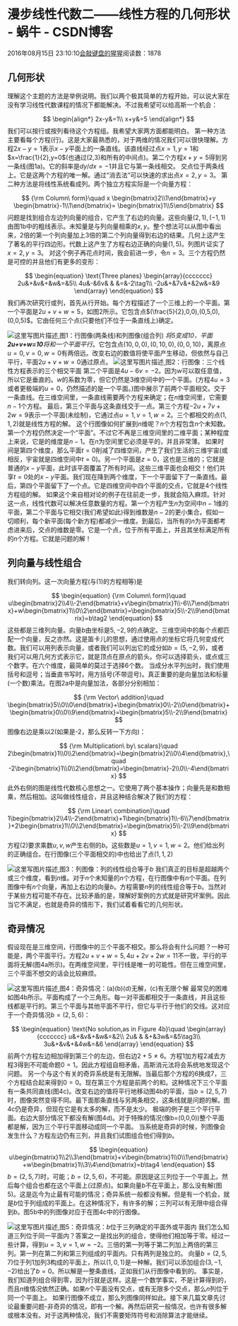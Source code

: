 
# 漫步线性代数二——线性方程的几何形状 - 蜗牛 - CSDN博客


2016年08月15日 23:10:10[会敲键盘的猩猩](https://me.csdn.net/u010182633)阅读数：1878


## 几何形状
理解这个主题的方法是举例说明。我们以两个极其简单的方程开始，可以说大家在没有学习线性代数课程的情况下都能解决。不过我希望可以给高斯一个机会：

$$
\begin{align*}
2x-y&=1\\
x+y&=5
\end{align*}
$$
我们可以按行或按列看待这个方程组。我希望大家两方面都能明白。
第一种方法主要看每个方程(行)。这是大家最熟悉的，对于两维的情况我们可以很快理解。方程$2x-y=1$表示$x-y$平面上的一条直线。该直线经过点$x=1,y=1$和$x=\frac{1}{2},y=0$(也通过(2,3)和所有的中间点)。第二个方程$x+y=5$得到另一条线(图1a)。它的斜率是$dy/dx=-1$并且它与第一条线相交。
交点位于两条线上。它是这两个方程的唯一解。通过“消去法”可以快速的求出点$x=2,y=3$。
第二种方法是将线性系统看成列。两个独立方程实际是一个向量方程：

$$
{\rm Column\ form}\quad x
\begin{bmatrix}2\\1\end{bmatrix}+y
\begin{bmatrix}-1\\1\end{bmatrix}=
\begin{bmatrix}1\\5\end{bmatrix}
$$
问题是找到组合左边列向量的组合，它产生了右边的向量。这些向量$(2,1),(-1,1)$由图1b中的粗线表示。未知量是与列向量相乘的$x,y$。整个想法可以从图中看出来，2倍的第一个列向量加上3倍的第二个列向量得到右边的结果。几何上这产生了著名的平行四边形。代数上这产生了方程右边正确的向量$(1,5)$。列图片证实了$x=2,y=3$。
对这个例子再花点时间，我会前进一步，令$n=3$。三个方程仍然是可控的并且他们有更多的变形：

$$
\begin{equation}
\text{Three planes}
\begin{array}{ccccccc}
2u&+&v&+&w&=&5\\
4u&-&6v& & &=&-2\tag1\\
-2u&+&7v&+&2w&=&9
\end{array}
\end{equation}
$$
我们再次研究行或列，首先从行开始。每个方程描述了一个三维上的一个平面。第一个平面是$2u+v+w=5$，如图2所示。它包含点$(\frac{5}{2},0,0),(0,5,0),(0,0,5)$。它由任何三个点(只要他们不位于一条直线上)确定。

![这里写图片描述](https://img-blog.csdn.net/20160815230421697)[ ](https://img-blog.csdn.net/20160815230421697)
图1：行图像(两条线)和列图像(组合列)
*将5变成10，平面**2u+v+w=10**将和一个平面平行*。它包含点$(10,0,0),(0,10,0),(0,0,10)$，离原点$u=0,v=0,w=0$有两倍远。改变右边的数值将使平面产生移动，但依然与自己平行，平面$2u+v+w=0$通过原点。
![这里写图片描述](https://img-blog.csdn.net/20160815230501959)[ ](https://img-blog.csdn.net/20160815230501959)
图2：行图像：三个线性方程表示的三个相交平面
第二个平面是$4u-6v=-2$。因为$w$可以取任意值，所以它是垂直的。$w$的系数为零，但它仍然是3维空间中的一个平面。(方程$4u=3$或者更极端的$u=0$，仍然描述的是一个平面。)图中展示了前两个平面相交。交于一条直线。在三维空间里，一条直线需要两个方程来确定；在$n$维空间里，它需要$n-1$个方程。
最后，第三个平面与这条直线交于一点。第三个方程$-2u+7v+2w=9$表示一个平面(未绘制)，它通过点$u=1,v=1,w=2$。三个都相交的点$(1,1,2)$就是线性方程的解。
这个行图像如何扩展到$n$维呢？$n$个方程包含$n$个未知数。第一个方程仍然决定一个“平面”。不过它不再是三维空间里的二维平面；某种程度上来说，它是的维度是$n-1$。在$n$为空间里它必须是平的，并且非常薄。
如果时间是第四个维度，那么平面$t=0$削减了四维空间，产生了我们生活的三维宇宙(或相反，宇宙就是四维空间中$t=0$)。另一个平面是$z=0$，这也是三维的；它就是普通的$x-y$平面，此时该平面覆盖了所有时间。这些三维平面也会相交！他们共享$t=0$处的$x-y$平面。我们现在降到两个维度，下一个平面留下了一条直线。最后，第四个平面留下了一个点。它是四维空间中四个平面的交点，它就是4个线性方程组的解。
如果这个来自相对论的例子在往前走一步，我就会陷入麻烦。针对这一点，线性代数可以解决任意数量的方程。第一个方程产生$n$为空间中$n-1$维的平面，第二个平面与它相交(我们希望如此)得到维数是$n-2$的更小集合。假如一切顺利，每个新平面(每个新方程)都减少一维度。到最后，当所有的$n$为平面都考虑进来后，交点的维数是零。它是一个点，位于所有平面上，并且其坐标满足所有的$n$个方程。它就是问题的解！
## 列向量与线性组合
我们转向列。这一次向量方程(与(1)的方程相等)是

$$
\begin{equation}
{\rm Column\ form}\quad u\begin{bmatrix}2\\4\\-2\end{bmatrix}+v\begin{bmatrix}1\\-6\\7\end{bmatrix}+w\begin{bmatrix}1\\0\\2\end{bmatrix}=\begin{bmatrix}5\\-2\\9\end{bmatrix}=b\tag2
\end{equation}
$$
这些都是三维列向量。向量$b$由坐标是$5,-2,9$的点确定。三维空间中的每个点都匹配一个向量，反之亦然。这是笛卡儿的思想，通过使用点的坐标它将几何变成代数。我们可以用列表示向量，或者我们可以列出它的成分如$b=(5,-2,9)$，或者我们可以用几何方式表示它，就是顶点在原点的箭头。你可以选择箭头，或点或三个数字。在六个维度，最简单的莫过于选择6个数。
当成分水平列出时，我们使用括号和逗号；当垂直书写时，用方括号(不带逗号)。真正重要的是向量加法和标量(一个数)乘法。在图2a中是向量加法，各部分分别相加：

$$
{\rm Vector\ addition}\quad \begin{bmatrix}5\\0\\0\end{bmatrix}+\begin{bmatrix}0\\-2\\0\end{bmatrix}+\begin{bmatrix}0\\0\\9\end{bmatrix}=\begin{bmatrix}5\\-2\\9\end{bmatrix}
$$
图像右边是乘以2(如果是-2，那么反转一下方向)：

$$
{\rm Multiplication\ by\ scalars}\quad 2\begin{bmatrix}1\\0\\2\end{bmatrix}=\begin{bmatrix}2\\0\\4\end{bmatrix},\quad -2\begin{bmatrix}1\\0\\2\end{bmatrix}=\begin{bmatrix}-2\\0\\-4\end{bmatrix}
$$
此外右侧的图是线性代数核心思想之一。它使用了两个基本操作；向量先是和数相乘，然后相加。这叫做线性组合，并且这种结合解决了我们的方程：

$$
{\rm Linear\ combination}\quad 1\begin{bmatrix}2\\4\\-2\end{bmatrix}+1\begin{bmatrix}1\\-6\\7\end{bmatrix}+2\begin{bmatrix}1\\0\\2\end{bmatrix}=\begin{bmatrix}5\\-2\\9\end{bmatrix}
$$
方程(2)要求乘数$u,v,w$产生右侧的$b$。这些数是$u=1,v=1,w=2$。他们给出列的正确组合。在行图像(三个平面相交的)中也给出了点$(1,1,2)$

![这里写图片描述](https://img-blog.csdn.net/20160815230546959)[ ](https://img-blog.csdn.net/20160815230546959)
图3：列图像：列的线性组合等于$b$
我们真正的目标是超越两个或三个维度，看到$n$维。对于$n$个未知量的$n$个方程，在行图像中有$n$个平面。在列图像中有$n$个向量，再加上右边的向量$b$。方程需要$n$列的线性组合等于$b$。当然对于某些方程可能不存在。比较矛盾的是，理解好案例的方式就是研究坏案例。因此当它不满足，也就是奇异的情形下，我们试着看看它的几何形状。
## 奇异情况
假设现在是三维空间，行图像中的三个平面不相交。那么将会有什么问题？一种可能是，两个平面平行。方程$2u+v+w=5,4u+2v+2w=11$不一致，平行的平面将无解(图4a所示)。在两维空间里，平行线是唯一的可能性。但在三维空间里，三个平面不想交的话会比较麻烦。

![这里写图片描述](https://img-blog.csdn.net/20160815230622303)[ ](https://img-blog.csdn.net/20160815230622303)
图4：奇异情况：(a)(b)(d)无解，(c)有无限个解
最常见的困难如图4b所示。平面构成了一个三角形。每一对平面都相交于一条直线，并且这些线都是平行的。第三个平面与其他平面不平行，但它与平行于他们的交线。这对应于一个奇异情况$b=(2,5,6)$：

$$
\begin{equation}
\text{No solution,as in Figure 4b}\quad
\begin{array}{ccccccc}
u&+&v&+&w&=&2\\
2u& & &+&3w&=&5\tag3\\
3u&+&v&+&4w&=&6
\end{array}
\end{equation}
$$
前两个方程左边相加得到第三个的左边，但右边$2+5\neq 6$。方程1加方程2减去方程3得到不可能命题$0=1$。因此方程组自相矛盾，高斯消元法将会系统地发现这个问题。
另一个与这个有关的奇异系统是有无限解。当最后那个方程的6换成7，三个方程结合起来得到$0=0$。现在第三个方程是前两个的和。这种情况下三个平面有一条共同直线(图4c)。改变右边的值将平行地移动图4b的平面，当$b=(2,5,7)$时，图像突然变得不同。最下面那条直线与另两条相交，这条线就是问题的解。图4c仍是奇异，但现在它是有太多的解，而不是太少。
极端的例子是三个平行平面。右边大部分情况下都没有解(图4d)。对于特殊的情况(像b=(0,0,0))整个平面都是解，因为三个平行平面移动成同一个平面。
当系统是奇异的时候，列图像会发生什么？方程左边仍有三列，并且我们试图组合他们得到$b$。

$$
\begin{equation}
u\begin{bmatrix}1\\2\\3\end{bmatrix}+v\begin{bmatrix}1\\0\\1\end{bmatrix}+w\begin{bmatrix}1\\3\\4\end{bmatrix}=b\tag4
\end{equation}
$$
$b=(2,5,7)$时，可能；$b=(2,5,6)$，不可能。原因是这三列位于一个平面上。然后每个组合也都在这个平面上(过原点)。如果向量$b$不在平面上，那么没有解(图5)。这是迄今为止最有可能的情况；奇异系统一般都没有解。但是有一个机会，就是$b$位于列组成的平面上。在这种情况下，有许多的解；三列可以有无限中组合得到$b$。图5b中的列图像对应于在图4c中的行图像。

![这里写图片描述](https://img-blog.csdn.net/20160815230648319)[ ](https://img-blog.csdn.net/20160815230648319)
图5：奇异情况：$b$位于三列确定的平面外或平面内
我们怎么知道三列位于同一平面内？答案之一是找出列的组合，使得他们相加等于零。经过一些计算，得到$u=3,v=1,w=-2$。三倍的第一列等于第二列加上两倍的第三列。第一列在第二列和第三列组成的平面内。只有两列是独立的。
向量$b=(2,5,7)$位于列1加列3构成的平面上，所以$(1,0,1)$是一种解。我们可以添加组合$(3,-1,-2)$给出了$b=0$。所以解是一整条直线，正如我们从行图像中看到的。
事实是，我们知道列组合得到零，因为行就是这样。这是一个数学事实，不是计算得到的，而且$n$维情况依然正确。如果$n$个平面没有交点，或有无限多个交点，那么$n$列位于同一个平面上。
如果行图像不成立，那么列图像同样如此。接下来几篇文章先讨论最重要问题-非奇异的情况，即有一个解。再然后研究一般情况，也许有很多解或根本没有。对于这两种情况，我们不需要矩阵符号和消除算法才能继续。

[
](https://img-blog.csdn.net/20160815230648319)
